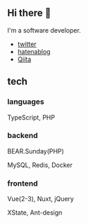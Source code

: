 ## Hi there 👋

I'm a software developer.

- [twitter](https://twitter.com/shotanue)
- [hatenablog](https://shotanue.hatenablog.com/)
- [Qiita](https://qiita.com/shotanue)



## tech
### languages
TypeScript, PHP

### backend

BEAR.Sunday(PHP)

MySQL, Redis, Docker

### frontend
Vue(2-3), Nuxt, jQuery

XState, Ant-design


